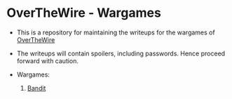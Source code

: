 # OverTheWire - Wargames

* This is a repository for maintaining the writeups for the wargames of [OverTheWire](https://overthewire.org/wargames/)

* The writeups will contain spoilers, including passwords. Hence proceed forward with caution.

* Wargames:

    1. [Bandit](Bandit/README.md)
